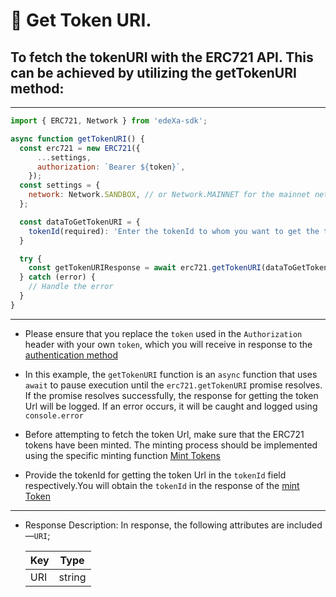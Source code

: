 # 📝 Get Token URI.
## To fetch the tokenURI with the ERC721 API. This can be achieved by utilizing the getTokenURI method:

---

```SDK.js
import { ERC721, Network } from 'edeXa-sdk';

async function getTokenURI() {
  const erc721 = new ERC721({
      ...settings,
      authorization: `Bearer ${token}`,
    });
  const settings = {
    network: Network.SANDBOX, // or Network.MAINNET for the mainnet network
  };

  const dataToGetTokenURI = {
    tokenId(required): 'Enter the tokenId to whom you want to get the token Url'
  }

  try {
    const getTokenURIResponse = await erc721.getTokenURI(dataToGetTokenURI);
  } catch (error) {
    // Handle the error
  }
}

```

---

- Please ensure that you replace the `token` used in the `Authorization` header with your own `token`, which you will receive in response to the [authentication method](./authenticate.md)

- In this example, the `getTokenURI` function is an `async` function that uses `await` to pause execution until the `erc721.getTokenURI` promise resolves. If the promise resolves successfully, the response for getting the token Url  will be logged. If an error occurs, it will be caught and logged using `console.error`

- Before attempting to fetch the token Url, make sure that the ERC721 tokens have been minted. The minting process should be implemented using the specific minting function [Mint Tokens](./mint_token.md)

- Provide the tokenId for getting the token Url in the `tokenId` field respectively.You will obtain the `tokenId` in the response of the [mint Token](./mint_token.md)

---

- Response Description: In response, the following attributes are included—`URI`;

  | Key             | Type   |
  | --------------- | ------ |
  | URI             | string |

